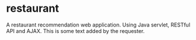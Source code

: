 # restaurant
A restaurant recommendation web application. Using Java servlet, RESTful API and AJAX.
This is some text added by the requester.
